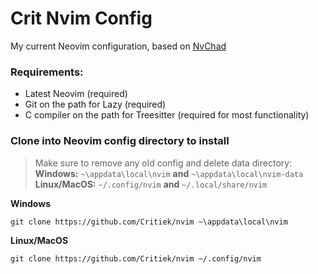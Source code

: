# Crit Nvim Config

My current Neovim configuration, based on [NvChad](https://nvchad.com)

### Requirements:
- Latest Neovim (required)
- Git on the path for Lazy (required)
- C compiler on the path for Treesitter (required for most functionality)

### Clone into Neovim config directory to install

>Make sure to remove any old config and delete data directory:\
**Windows:** ```~\appdata\local\nvim``` **and** ```~\appdata\local\nvim-data```\
**Linux/MacOS:** ```~/.config/nvim``` **and** ```~/.local/share/nvim```

**Windows**
```shell
git clone https://github.com/Critiek/nvim ~\appdata\local\nvim
```

**Linux/MacOS**
```shell
git clone https://github.com/Critiek/nvim ~/.config/nvim
```
